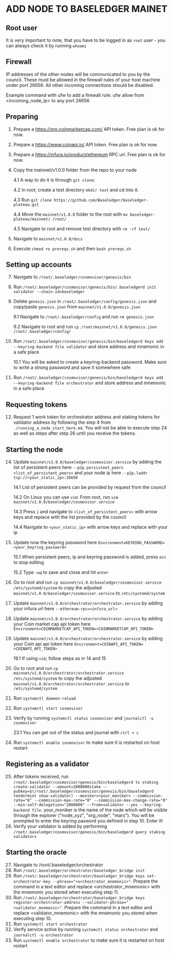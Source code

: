 # ADD NODE TO BASELEDGER MAINET

## Root user
It is very important to note, that you have to be logged in as `root` user - you can always check it by running `whoami`

## Firewall

IP addresses of the other nodes will be communicated to you by the council. These must be allowed in the firewall rules of your host machine under port 26656. All other incoming connections should be disabled.

Example command with ufw to add a firewall rule: 
ufw allow from <incoming_node_ip> to any port 26656

## Preparing

1. Prepare a https://pro.coinmarketcap.com/ API token. Free plan is ok for now.
2. Prepare a https://www.coinapi.io/ API token. Free plan is ok for now.
3. Prepare a https://infura.io/product/ethereum RPC url. Free plan is ok for now.
4. Copy the mainnet/v1.0.0 folder from the repo to your node

    4.1 A way to do it is through `git clone`:

    4.2 In root; create a test directory `mkdir test` and cd into it.

    4.3 Run `git clone https://github.com/Baseledger/baseledger-plateau.git`

    4.4 Move the `mainnet/v1.0.0` folder to the root with `mv baseledger-plateau/mainnet/ /root/`

    4.5 Navigate to root and remove test directory with `rm -rf test/`

5. Navigate to `mainnet/v1.0.0/docs`
6. Execute `chmod +x prereqs.sh` and then `bash prereqs.sh`


## Setting up accounts

7. Navigate to `/root/.baseledger/cosmovisor/genesis/bin`
8. Run `/root/.baseledger/cosmovisor/genesis/bin/.baseledgerd init validator --chain-id=baseledger`
9. Delete `genesis.json` in `/root/.baseledger/config/genesis.json` and copy/paste `genesis.json` from `mainnet/v1.0.0/genesis.json`

    9.1 Navigate to `/root/.baseledger/config` and run `rm genesis.json`

    9.2 Navigate to root and run `cp /root/mainnet/v1.0.0/genesis.json /root/.baseledger/config/`

10. Run `/root/.baseledger/cosmovisor/genesis/bin/baseledgerd keys add --keyring-backend file validator` and store address and mnemonic in a safe place
    
    10.1 You will be asked to create a keyring-backend password. Make sure to write a strong password and save it somewhere safe

11. Run `/root/.baseledger/cosmovisor/genesis/bin/baseledgerd keys add --keyring-backend file orchestrator` and store address and mnemonic in a safe place

## Requesting tokens

12. Request 1 work token for orchestrator address and staking tokens for validator address by following the step 4 from `./running_a_node_start_here.md`. You will not be able to execute step 24 as well as steps after step 26 until you receive the tokens.

## Starting the node

14. Update `mainnet/v1.0.0/baseledger/cosmovisor.service` by adding the list of persistent peers here `--p2p.persistent_peers <list_of_persistent_peers>` and your node ip here `--p2p.laddr tcp://<your_static_ip>:26656`

    14.1 List of persistent peers can be provided by request from the council

    14.2 On Linux you can use `vim`: From root, run `vim mainnet/v1.0.0/baseledger/cosmovisor.service`

    14.3 Press `i` and navigate to `<list_of_persistent_peers>` with arrow keys and replace with the list provided by the council

    14.4 Navigate to `<your_static_ip>` with arrow keys and replace with your ip

15. Update now the keyring password here `Environment=KEYRING_PASSWORD=<your_keyring_password>`

    15.1 When persistent peers, ip and keyring password is added, press `esc` to stop editing

    15.2 Type `:wq` to save and close and hit `enter`

16. Go to root and run `cp mainnet/v1.0.0/baseledger/cosmovisor.service /etc/systemd/system` to copy the adjusted `mainnet/v1.0.0/baseledger/cosmovisor.service` to `/etc/systemd/system`
17. Update `mainnet/v1.0.0/orchestrator/orchestrator.service` by adding your infura url here `--ethereum-rpc=<infura_url>`
18. Update `mainnet/v1.0.0/orchestrator/orchestrator.service` by adding your Coin market cap api token here `Environment=COINMARKETCAP_API_TOKEN=<COINMARKETCAP_API_TOKEN>`
19. Update `mainnet/v1.0.0/orchestrator/orchestrator.service` by adding your Coin api api token here `Environment=COINAPI_API_TOKEN=<COINAPI_API_TOKEN>`

    19.1 If using `vim`; follow steps as in 14 and 15

20. Go to root and run `cp mainnet/v1.0.0/orchestrator/orchestrator.service /etc/systemd/system` to copy the adjusted `mainnet/v1.0.0/orchestrator/orchestrator.service` to `/etc/systemd/system`
21. Run `systemctl daemon-reload`
22. Run `systemctl start cosmovisor`
23. Verify by running `systemctl status cosmovisor` and `journalctl -u cosmovisor`

    23.1 You can get out of the status and journal with `ctrl + c`

24. Run `systemctl enable cosmovisor` to make sure it is restarted on host restart

## Registering as a validator

25. After tokens received, run `/root/.baseledger/cosmovisor/genesis/bin/baseledgerd tx staking create-validator --amount=2000000stake --pubkey=$(/root/.baseledger/cosmovisor/genesis/bin/baseledgerd tendermint show-validator) --moniker=<your_moniker> --commission-rate="0" --commission-max-rate="0" --commission-max-change-rate="0" --min-self-delegation="2000000" --from=validator --yes --keyring-backend file`. your_moniker is the name of the node which will be visible through the explorer ("node_xyz", "org_node", "mars"). You will be prompted to enter the keyring pasword you defined in step 10. Enter it!
26. Verify your validator is added by performing `/root/.baseledger/cosmovisor/genesis/bin/baseledgerd query staking validators`

## Starting the oracle

27. Navigate to /root/.baseledger/orchestrator
28. Run `/root/.baseledger/orchestrator/baseledger_bridge init`
29. Run `/root/.baseledger/orchestrator/baseledger_bridge keys set-orchestrator-key --phrase="<orchestrator_mnemonic>"`. Prepare the command in a text editor and replace <orchestrator_mnemonic>  with the mnemonic you stored when executing step 11.
30. Run `/root/.baseledger/orchestrator/baseledger_bridge keys register-orchestrator-address --validator-phrase="<validator_mnemonic>"`. Prepare the command in a text editor and replace <validator_mnemonic>  with the mnemonic you stored when executing step 10.
31. Run `systemctl start orchestrator`
32. Verify service active by running `systemctl status orchestrator` and `journalctl -u orchestrator`
33. Run `systemctl enable orchestrator` to make sure it is restarted on host restart
